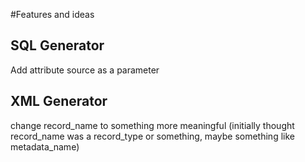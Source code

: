 #Features and ideas 

## SQL Generator
Add attribute source as a parameter

## XML Generator
change record_name to something more meaningful (initially thought record_name was a record_type or something, maybe something like 
metadata_name)